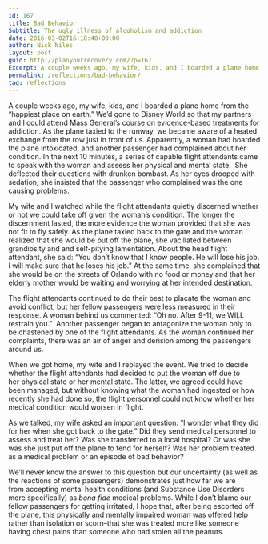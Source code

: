 ```yaml
---
id: 167
title: Bad Behavior
Subtitle: The ugly illness of alcoholism and addiction
date: 2016-03-02T16:18:40+00:00
author: Nick Niles
layout: post
guid: http://planyourrecovery.com/?p=167
Excerpt: A couple weeks ago, my wife, kids, and I boarded a plane home from the &#8220;happiest place on earth.&#8221; We&#8217;d gone to Disney World so that my partners and I could attend Mass General&#8217;s course on evidence-based treatments for addiction. As the plane taxied to the runway, we became aware of a heated exchange from the row just in front of us. 
permalink: /reflections/bad-behavior/
tag: reflections
---
```


  A couple weeks ago, my wife, kids, and I boarded a plane home from the &#8220;happiest place on earth.&#8221; We&#8217;d gone to Disney World so that my partners and I could attend Mass General&#8217;s course on evidence-based treatments for addiction. As the plane taxied to the runway, we became aware of a heated exchange from the row just in front of us. Apparently, a woman had boarded the plane intoxicated, and another passenger had complained about her condition. <!--more--> In the next 10 minutes, a series of capable flight attendants came to speak with the woman and assess her physical and mental state.  She deflected their questions with drunken bombast. As her eyes drooped with sedation, she insisted that the passenger who complained was the one causing problems.


My wife and I watched while the flight attendants quietly discerned whether or not we could take off given the woman&#8217;s condition. The longer the discernment lasted, the more evidence the woman provided that she was not fit to fly safely. As the plane taxied back to the gate and the woman realized that she would be put off the plane, she vacillated between grandiosity and and self-pitying lamentation. About the head flight attendant, she said: &#8220;You don&#8217;t know that I know people. He will lose his job. I will make sure that he loses his job.&#8221; At the same time, she complained that she would be on the streets of Orlando with no food or money and that her elderly mother would be waiting and worrying at her intended destination.






  The flight attendants continued to do their best to placate the woman and avoid conflict, but her fellow passengers were less measured in their response. A woman behind us commented: &#8220;Oh no. After 9-11, we WILL restrain you.&#8221;  Another passenger began to antagonize the woman only to be chastened by one of the flight attendants. As the woman continued her complaints, there was an air of anger and derision among the passengers around us.






  When we got home, my wife and I replayed the event. We tried to decide whether the flight attendants had decided to put the woman off due to her physical state or her mental state. The latter, we agreed could have been managed, but without knowing what the woman had ingested or how recently she had done so, the flight personnel could not know whether her medical condition would worsen in flight.






  As we talked, my wife asked an important question: &#8220;I wonder what they did for her when she got back to the gate.&#8221; Did they send medical personnel to assess and treat her? Was she transferred to a local hospital? Or was she was she just put off the plane to fend for herself? Was her problem treated as a medical problem or an episode of bad behavior?






  We&#8217;ll never know the answer to this question but our uncertainty (as well as the reactions of some passengers) demonstrates just how far we are from accepting mental health conditions (and Substance Use Disorders more specifically) as <em>bona fide</em> medical problems. While I don&#8217;t blame our fellow passengers for getting irritated, I hope that, after being escorted off the plane, this physically and mentally impaired woman was offered help rather than isolation or scorn&#8211;that she was treated more like someone having chest pains than someone who had stolen all the peanuts.








